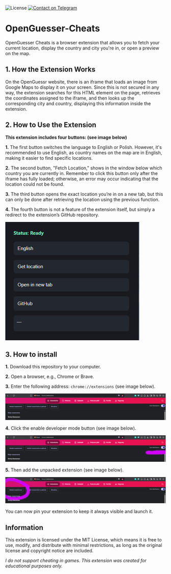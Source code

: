 ![License](https://img.shields.io/badge/license-MIT-blue)
[![Contact on Telegram](https://img.shields.io/badge/Telegram-Contact-blue?logo=telegram)](https://t.me/mrxarom)

# OpenGuesser-Cheats
OpenGuesser Cheats is a browser extension that allows you to fetch your current location, display the country and city you're in, or open a preview on the map.

## **1. How the Extension Works**
On the OpenGuessr website, there is an iframe that loads an image from Google Maps to display it on your screen. Since this is not secured in any way, the extension searches for this HTML element on the page, retrieves the coordinates assigned to the iframe, and then looks up the corresponding city and country, displaying this information inside the extension.

## **2. How to Use the Extension**
**This extension includes four buttons: (see image below)**

**1.**  The first button switches the language to English or Polish. However, it's recommended to use English, as country names on the map are in English, making it easier to find specific locations.

**2.**  The second button, "Fetch Location," shows in the window below which country you are currently in. Remember to click this button only after the iframe has fully loaded; otherwise, an error may occur indicating that the location could not be found.

**3.** The third button opens the exact location you’re in on a new tab, but this can only be done after retrieving the location using the previous function.

**4.** The fourth button is not a feature of the extension itself, but simply a redirect to the extension’s GitHub repository.


![App viev](media/image4.png)

## **3. How to install**

**1.** Download this repository to your computer.

**2.** Open a browser, e.g., Chrome or Brave.

**3.** Enter the following address: `chrome://extensions` (see image below).

![App viev](media/image.png)

**4.** Click the enable developer mode button (see image below).

![App viev](media/image2.png)

**5.** Then add the unpacked extension (see image below).

![App viev](media/image3.png)

You can now pin your extension to keep it always visible and launch it.

## Information
This extension is licensed under the MIT License, which means it is free to use, modify, and distribute with minimal restrictions, as long as the original license and copyright notice are included.

*I do not support cheating in games. This extension was created for educational purposes only.*


